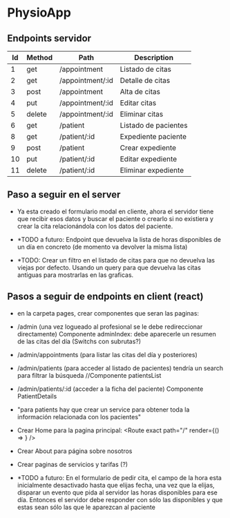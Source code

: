 # PhysioApp

## Endpoints servidor

| Id | Method | Path | Description |
|----|--------|------|-------------|
| 1 | get | /appointment | Listado de citas|
| 2 | get | /appointment/:id | Detalle de citas|
| 3 | post | /appointment | Alta de citas|
| 4 | put | /appointment/:id| Editar citas|
| 5 | delete | /appointment/:id| Eliminar citas|
| 6 | get | /patient | Listado de pacientes|
| 8 | get | /patient/:id | Expediente paciente|
| 9 | post | /patient | Crear expediente|
| 10 | put | /patient/:id | Editar expediente|
| 11 | delete | /patient/:id | Eliminar expediente|


## Paso a seguir en el server 

- Ya esta creado el formulario modal en cliente, ahora el servidor tiene que recibir esos datos y buscar el paciente o crearlo si no existiera y crear la cita relacionándola con los datos del paciente.

- *TODO a futuro: Endpoint que devuelva la lista de horas disponibles de un día en concreto (de momento va devolver la misma lista)

- *TODO: Crear un filtro en el listado de citas para que no devuelva las viejas por defecto. Usando un query para que devuelva las citas antiguas para mostrarlas en las graficas.

## Pasos a seguir de endpoints en client (react)

- en la carpeta pages, crear componentes que seran las paginas:

- /admin (una vez logueado al profesional se le debe redireccionar directamente) Componente adminIndex: debe aparecerle un resumen de las citas del día (Switchs con subrutas?)

- /admin/appointments (para listar las citas del día y posteriores)

- /admin/patients (para acceder al listado de pacientes) tendría un search para filtrar la búsqueda //Componente patientsList

- /admin/patients/:id (acceder a la ficha del paciente) Componente PatientDetails

- "para patients hay que crear un service para obtener toda la información relacionada con los pacientes"


- Crear Home para la pagina principal:
          <Route exact path="/" render={() => <Home />} />

- Crear About para página sobre nosotros

- Crear paginas de servicios y tarifas (?)

- *TODO a futuro: En el formulario de pedir cita, el campo de la hora esta inicialmente desactivado hasta que elijas fecha, una vez que la elijas, disparar un evento que pida al servidor las horas disponibles para ese día.
Entonces el servidor debe responder con sólo las disponibles y que estas sean sólo las que le aparezcan al paciente
